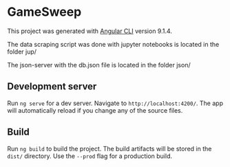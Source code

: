 # GameSweep

This project was generated with [Angular CLI](https://github.com/angular/angular-cli) version 9.1.4.

The data scraping script was done with jupyter notebooks is located in the folder jup/

The json-server with the db.json file is located in the folder json/

## Development server

Run `ng serve` for a dev server. Navigate to `http://localhost:4200/`. The app will automatically reload if you change any of the source files.

## Build

Run `ng build` to build the project. The build artifacts will be stored in the `dist/` directory. Use the `--prod` flag for a production build.
